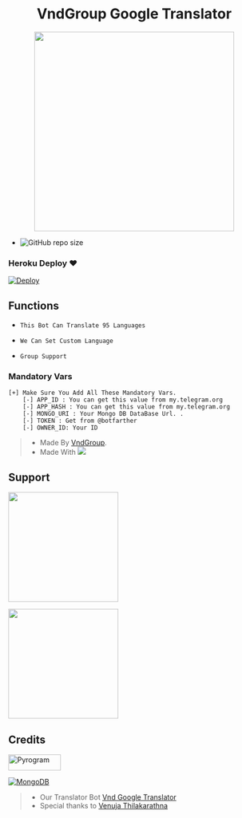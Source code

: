 <h1 align="center"><b><b> VndGroup Google Translator </b></b></h1>

<p align="center"><a href="https://t.me/VndBotSupport"><img src="https://telegra.ph/file/d317b62a823434ddde37b.png" width="400"></a></p>
<p align="center">

- ![GitHub repo size](https://img.shields.io/github/repo-size/VenujaBots/Google-Translator-Bot?label=Repo%20Size)

### Heroku Deploy ❤️

[![Deploy](https://www.herokucdn.com/deploy/button.svg)](https://heroku.com/deploy?template=https://github.com/VenujaBots/Google-Translator-Bot.git)



## Functions

- `This Bot Can Translate 95 Languages`

- `We Can Set Custom Language`

- `Group Support`

### Mandatory Vars 
```
[+] Make Sure You Add All These Mandatory Vars. 
    [-] APP_ID : You can get this value from my.telegram.org
    [-] APP_HASH : You can get this value from my.telegram.org
    [-] MONGO_URI : Your Mongo DB DataBase Url. .
    [-] TOKEN : Get from @botfarther
    [-] OWNER_ID: Your ID
```
> - Made By [VndGroup](https://t.me/VndBotSupport).
> - Made With <a href="https://www.python.org"><img src="https://img.icons8.com/color/48/000000/python--v1.png"/></a>

## Support
   <a href="https://t.me/VndBotSupport"><img src="https://img.shields.io/badge/Channel%20Support%3F-yes-green?&style=flat-square?&logo=telegram" width=220px></a></p>
   <a href="https://t.me/VndBotSupport"><img src="https://img.shields.io/badge/Group%20Support%3F-yes-green?&style=flat-square?&logo=telegram" width=220px></a></p>

## Credits

<p align="left">
  <a href="https://github.com/pyrogram/pyrogram">
    <img alt="Pyrogram" src ="https://i.imgur.com/BOgY9ai.png" width="104.75" height="32"/>
  </a>
</p>

<p align="left">
  <a href="https://docs.mongodb.com">
    <img alt="MongoDB" src ="https://img.shields.io/badge/MongoDB-%234ea94b.svg?&style=for-the-badge&logo=mongodb&logoColor=white"/>
  </a>
</p>

> - Our Translator Bot [Vnd Google Translator](http://t.me/vndgoogletranslatorbot)
> - Special thanks to [Venuja Thilakarathna](https://github.com/VenujaBots) 
